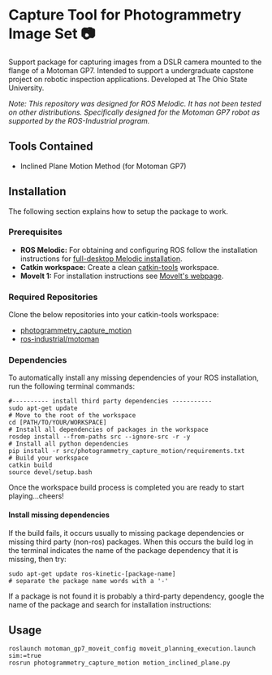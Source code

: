 # Capture Tool for Photogrammetry Image Set :camera:
Support package for capturing images from a DSLR camera mounted to the flange of a Motoman GP7. Intended to support a undergraduate capstone project on robotic inspection applications. Developed at The Ohio State University.

_Note: This repository was designed for ROS Melodic. It has not been tested on other distributions._
_Specifically designed for the Motoman GP7 robot as supported by the ROS-Industrial program._

## Tools Contained
* Inclined Plane Motion Method (for Motoman GP7)

## Installation
The following section explains how to setup the package to work.

### Prerequisites
  - **ROS Melodic:** For obtaining and configuring ROS follow the installation instructions for [full-desktop Melodic installation](http://wiki.ros.org/melodic/Installation/Ubuntu).
  - **Catkin workspace:** Create a clean [catkin-tools](https://catkin-tools.readthedocs.io/en/latest/index.html) workspace.
  - **MoveIt 1:** For installation instructions see [MoveIt's webpage](https://moveit.ros.org/install/).

### Required Repositories
  Clone the below repositories into your catkin-tools workspace:
  - [photogrammetry_capture_motion](https://github.com/osu-capstone-afrl/photogrammetry_capture_motion)
  - [ros-industrial/motoman](https://github.com/ros-industrial/motoman)


### Dependencies
To automatically install any missing dependencies of your ROS installation, run the following terminal commands:

```shell
#---------- install third party dependencies -----------
sudo apt-get update
# Move to the root of the workspace
cd [PATH/TO/YOUR/WORKSPACE]
# Install all dependencies of packages in the workspace
rosdep install --from-paths src --ignore-src -r -y
# Install all python dependencies
pip install -r src/photogrammetry_capture_motion/requirements.txt
# Build your workspace
catkin build
source devel/setup.bash
```
Once the workspace build process is completed you are ready to start playing...cheers!

#### Install missing dependencies
If the build fails, it occurs usually to missing package dependencies or missing third party (non-ros) packages. When this occurs the build log in the terminal indicates the name of the package dependency that it is missing, then try:

```shell
sudo apt-get update ros-kinetic-[package-name]
# separate the package name words with a '-'
```
If a package is not found it is probably a third-party dependency, google the name of the package and search for installation instructions:

## Usage

```shell
roslaunch motoman_gp7_moveit_config moveit_planning_execution.launch sim:=true
rosrun photogrammetry_capture_motion motion_inclined_plane.py
```
